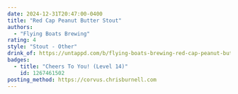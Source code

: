 ```yaml
---
date: 2024-12-31T20:47:00-0400
title: "Red Cap Peanut Butter Stout"
authors:
  - "Flying Boats Brewing"
rating: 4
style: "Stout - Other"
drink_of: https://untappd.com/b/flying-boats-brewing-red-cap-peanut-butter-stout/4201495
badges:
  - title: "Cheers To You! (Level 14)"
    id: 1267461502
posting_method: https://corvus.chrisburnell.com
---
```

